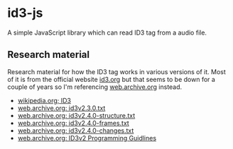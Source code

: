# id3-js

A simple JavaScript library which can read ID3 tag from a audio file.

## Research material

Research material for how the ID3 tag works in various versions of it. Most of it is from the official website
[id3.org](https://www.id3.org/) but that seems to be down for a couple of years so I'm referencing
[web.archive.org](https://web.archive.org) instead.

- [wikipedia.org; ID3](https://en.wikipedia.org/wiki/ID3)
- [web.archive.org: id3v2.3.0.txt](https://web.archive.org/web/20220121174529/https://id3.org/d3v2.3.0)
- [web.archive.org: id3v2.4.0-structure.txt](https://web.archive.org/web/20211112034826/https://id3.org/id3v2.4.0-structure)
- [web.archive.org: id3v2.4.0-frames.txt](https://web.archive.org/web/20211109170227/https://id3.org/id3v2.4.0-frames)
- [web.archive.org: id3v2.4.0-changes.txt](https://web.archive.org/web/20210807160919/https://id3.org/id3v2.4.0-changes)
- [web.archive.org: ID3v2 Programming Guidlines](https://web.archive.org/web/20211122000720/https://id3.org/Developer%20Information)
